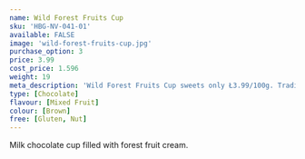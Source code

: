 ```yaml
---
name: Wild Forest Fruits Cup
sku: 'HBG-NV-041-01'
available: FALSE
image: 'wild-forest-fruits-cup.jpg'
purchase_option: 3
price: 3.99
cost_price: 1.596
weight: 19
meta_description: 'Wild Forest Fruits Cup sweets only Ł3.99/100g. Traditional sweets and more at Humbugs Confectionery Store. Specialists in satisfying your sweet tooth!'
type: [Chocolate]
flavour: [Mixed Fruit]
colour: [Brown]
free: [Gluten, Nut]
---
```

Milk chocolate cup filled with forest fruit cream.